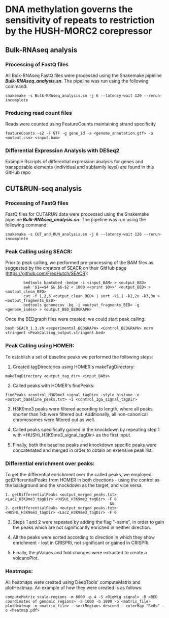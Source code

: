 # DNA methylation governs the sensitivity of repeats to restriction by the HUSH-MORC2 corepressor

## Bulk-RNAseq analysis


### Processing of FastQ files
All Bulk-RNAseq FastQ files were processed using the Snakemake pipeline **_Bulk-RNAseq_analysis.sn_**. The pipeline was run using the following command:
```
snakemake -s Bulk-RNAseq_analysis.sn -j 6 --latency-wait 120 --rerun-incomplete
```

### Producing read count files
Reads were counted using FeatureCounts maintaining strand specificity
```
featureCounts -s2 -F GTF -g gene_id -a <genome_annotation.gtf> -o <output.csv> <input.bam>
```

### Differential Expression Analysis with DESeq2
Example Rscripts of differential expression analysis for genes and transposable elements (individual and subfamily level) are found in this GitHub repo


## CUT&RUN-seq analysis

### Processing of FastQ files
FastQ files for CUT&RUN data were processed using the Snakemake pipeline **_Bulk-RNAseq_analysis.sn_**. The pipeline was run using the following command:
```
snakemake -s CUT_and_RUN_analysis.sn -j 6 --latency-wait 120 --rerun-incomplete
```

### Peak Calling using SEACR:
Prior to peak calling, we performed pre-processing of the BAM files as suggested by the creators of SEACR on their GitHub page (https://github.com/FredHutch/SEACR):
```
        bedtools bamtobed -bedpe -i <input_BAM> > <output_BED>
        awk '$1==$4 && $6-$2 < 1000 <<print $0>>' <output_BED> > <output_clean_BED>
        cut -f 1,2,6 <output_clean_BED> | sort -k1,1 -k2,2n -k3,3n > <output_fragments_BED>
        bedtools genomecov -bg -i <output_fragments_BED> -g <genome_index> > <output_BED_BEDGRAPH>
```
Once the BEDgraph files were created, we could start peak calling:
```
bash SEACR_1.3.sh <experimental_BEDGRAPH> <Control_BEDGRAPH> norm stringent <PeakCalling_output.stringent.bed>
```

### Peak Calling using HOMER:
To establish a set of baseline peaks we performed the following steps:
1. Created tagDirectories using HOMER's makeTagDirectory:
```
makeTagDirectory <output_tag_dir> <input_BAMs>
```

2. Called peaks with HOMER's findPeaks:
```
findPeaks <control_H3K9me3_signal_tagDir> -style histone -o <output_baseline_peaks.txt> -i <control_IgG_signal_tagDir>
```

3. H3K9me3 peaks were filtered according to length, where all peaks shorter than 1kb were filtered out. Additionally, all non-canonical chromosomes were filtered out as well.

4. Called peaks specifically gained in the knockdown by repeating step 1 with <HUSHi_H3K9me3_signal_tagDir> as the first input.

5. Finally, both the baseline peaks and knockdown specific peaks were concatenated and merged in order to obtain an extensive peak list.

### Differential enrichment over peaks:
To get the differential enrichment over the called peaks, we employed getDifferentialPeaks from HOMER in both directions - using the control as the background and the knockdown as the target, and vice versa.
```
1. getDifferentialPeaks <output_merged_peaks.txt> <LacZ_H3K9me3_tagDir> <HUSHi_H3K9me3_tagDir> -F 0
                                              &&
2. getDifferentialPeaks <output_merged_peaks.txt> <HUSHi_H3K9me3_tagDir> <LacZ_H3K9me3_tagDir> -F 0
```
3. Steps 1 and 2 were repeated by adding the flag "-same", in order to gain the peaks which are not significantly enriched in neither direction.

4. All the peaks were sorted according to direction in which they show enrichment - lost in CRISPRi, not significant or gained in CRISPRi.

5. Finally, the pValues and fold changes were extracted to create a volcanoPlot.

### Heatmaps:
All heatmaps were created using DeepTools' computeMatrix and plotHeatmap. An example of how they were created is as follows:
```
computeMatrix scale-regions -m 6000 -p 4 -S <BigWig signal> -R <BED coordinates of genomic regions> -a 1000 -b 1000 -o <matrix_file>
plotHeatmap -m <matrix_file> --sortRegions descend --colorMap "Reds" -o <heatmap.pdf>
```
